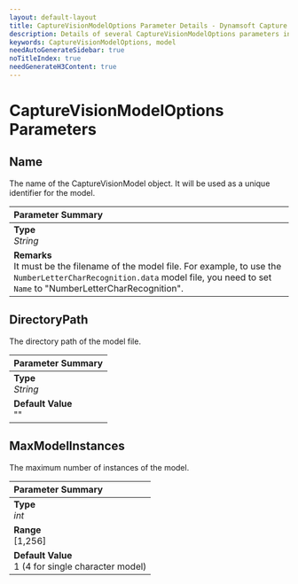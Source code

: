 ```yaml
---
layout: default-layout
title: CaptureVisionModelOptions Parameter Details - Dynamsoft Capture Vision Parameters
description: Details of several CaptureVisionModelOptions parameters in Dynamsoft Capture Vision.
keywords: CaptureVisionModelOptions, model
needAutoGenerateSidebar: true
noTitleIndex: true
needGenerateH3Content: true
---
```


# CaptureVisionModelOptions Parameters

## Name

The name of the CaptureVisionModel object. It will be used as a unique identifier for the model.

| Parameter Summary |
| :------------------- |
| **Type**<br>*String* |
| **Remarks**<br>It must be the filename of the model file. For example, to use the `NumberLetterCharRecognition.data` model file, you need to set `Name` to "NumberLetterCharRecognition". |

## DirectoryPath

The directory path of the model file.

| Parameter Summary |
| :------------------- |
| **Type**<br>*String* |
| **Default Value**<br>"" |

## MaxModelInstances

The maximum number of instances of the model.

| Parameter Summary |
| :------------------- |
| **Type**<br>*int* |
| **Range**<br>[1,256] |
| **Default Value**<br>1 (4 for single character model) |

